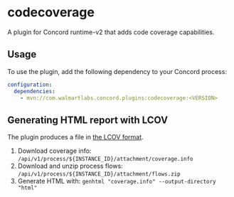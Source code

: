 # codecoverage

A plugin for Concord runtime-v2 that adds code coverage capabilities.

## Usage

To use the plugin, add the following dependency to your Concord process:

```yaml
configuration:
  dependencies:
    - mvn://com.walmartlabs.concord.plugins:codecoverage:<VERSION>
```

## Generating HTML report with LCOV

The plugin produces a file in [the LCOV format](https://github.com/linux-test-project/lcov).

1. Download coverage info: `/api/v1/process/${INSTANCE_ID}/attachment/coverage.info`
2. Download and unzip process flows: `/api/v1/process/${INSTANCE_ID}/attachment/flows.zip`
3. Generate HTML with: `genhtml "coverage.info" --output-directory "html"`

